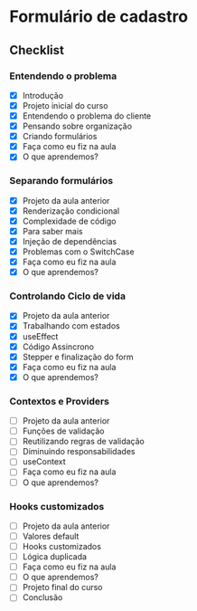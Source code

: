 # Formulário de cadastro

## Checklist

### Entendendo o problema

- [x] Introdução
- [x] Projeto inicial do curso
- [x] Entendendo o problema do cliente
- [x] Pensando sobre organização
- [x] Criando formulários
- [x] Faça como eu fiz na aula
- [x] O que aprendemos?

### Separando formulários

- [x] Projeto da aula anterior
- [x] Renderização condicional
- [x] Complexidade de código
- [x] Para saber mais
- [x] Injeção de dependências
- [x] Problemas com o SwitchCase
- [x] Faça como eu fiz na aula
- [x] O que aprendemos?

### Controlando Ciclo de vida

- [x] Projeto da aula anterior
- [x] Trabalhando com estados
- [x] useEffect
- [x] Código Assincrono
- [x] Stepper e finalização do form
- [x] Faça como eu fiz na aula
- [x] O que aprendemos?

### Contextos e Providers

- [ ] Projeto da aula anterior
- [ ] Funções de validação
- [ ] Reutilizando regras de validação
- [ ] Diminuindo responsabilidades
- [ ] useContext
- [ ] Faça como eu fiz na aula
- [ ] O que aprendemos?

### Hooks customizados

- [ ] Projeto da aula anterior
- [ ] Valores default
- [ ] Hooks customizados
- [ ] Lógica duplicada
- [ ] Faça como eu fiz na aula
- [ ] O que aprendemos?
- [ ] Projeto final do curso
- [ ] Conclusão
